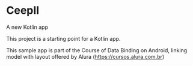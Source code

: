 # CeepII

A new Kotlin app

This project is a starting point for a Kotlin app.

This sample app is part of the Course of Data Binding on Android, linking model with 
layout offered by Alura (https://cursos.alura.com.br)
